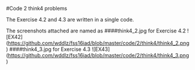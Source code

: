#Code 2 think4 problems

The Exercise 4.2 and 4.3 are written in a single code.

The screenshots attached are named as 
####think4_2.jpg for Exercise 4.2 
![EX42] (https://github.com/wddlz/fss16iad/blob/master/code/2/think4/think4_2.png)
####think4_3.jpg for Exercise 4.3
![EX43] (https://github.com/wddlz/fss16iad/blob/master/code/2/think4/think4_3.png)
